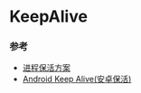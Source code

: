 

# KeepAlive

### 参考
- [进程保活方案]( https://github.com/yangkun19921001/KeepAlive)
- [Android Keep Alive(安卓保活)](https://github.com/gyf-dev/Cactus)